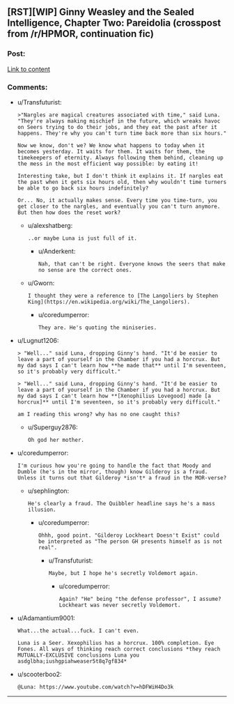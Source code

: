 ## [RST][WIP] Ginny Weasley and the Sealed Intelligence, Chapter Two: Pareidolia (crosspost from /r/HPMOR, continuation fic)

### Post:

[Link to content](https://www.fanfiction.net/s/11117811/2/Ginny-Weasley-and-the-Sealed-Intelligence)

### Comments:

- u/Transfuturist:
  ```
  >"Nargles are magical creatures associated with time," said Luna. "They're always making mischief in the future, which wreaks havoc on Seers trying to do their jobs, and they eat the past after it happens. They're why you can't turn time back more than six hours."

  Now we know, don't we? We know what happens to today when it becomes yesterday. It waits for them. It waits for them, the timekeepers of eternity. Always following them behind, cleaning up the mess in the most efficient way possible: by eating it!

  Interesting take, but I don't think it explains it. If nargles eat the past when it gets six hours old, then why wouldn't time turners be able to go back six hours indefinitely?

  Or... No, it actually makes sense. Every time you time-turn, you get closer to the nargles, and eventually you can't turn anymore. But then how does the reset work?
  ```

  - u/alexshatberg:
    ```
    ..or maybe Luna is just full of it.
    ```

    - u/Anderkent:
      ```
      Nah, that can't be right. Everyone knows the seers that make no sense are the correct ones.
      ```

  - u/Gworn:
    ```
    I thought they were a reference to [The Langoliers by Stephen King](https://en.wikipedia.org/wiki/The_Langoliers).
    ```

    - u/coredumperror:
      ```
      They are. He's quoting the miniseries.
      ```

- u/Lugnut1206:
  ```
  > "Well..." said Luna, dropping Ginny's hand. "It'd be easier to leave a part of yourself in the Chamber if you had a horcrux. But my dad says I can't learn how **he made that** until I'm seventeen, so it's probably very difficult."

  > "Well..." said Luna, dropping Ginny's hand. "It'd be easier to leave a part of yourself in the Chamber if you had a horcrux. But my dad says I can't learn how **[Xenophilius Lovegood] made [a horcrux]** until I'm seventeen, so it's probably very difficult."

  am I reading this wrong? why has no one caught this?
  ```

  - u/Superguy2876:
    ```
    Oh god her mother.
    ```

- u/coredumperror:
  ```
  I'm curious how you're going to handle the fact that Moody and Dumble (he's in the mirror, though) know Gilderoy is a fraud. Unless it turns out that Gilderoy *isn't* a fraud in the MOR-verse?
  ```

  - u/sephlington:
    ```
    He's clearly a fraud. The Quibbler headline says he's a mass illusion.
    ```

    - u/coredumperror:
      ```
      Ohhh, good point. "Gilderoy Lockheart Doesn't Exist" could be interpreted as "The person GH presents himself as is not real".
      ```

      - u/Transfuturist:
        ```
        Maybe, but I hope he's secretly Voldemort again.
        ```

        - u/coredumperror:
          ```
          Again? "He" being "the defense professor", I assume? Lockheart was never secretly Voldemort.
          ```

- u/Adamantium9001:
  ```
  What...the actual...fuck. I can't even.

  Luna is a Seer. Xexophilius has a horcrux. 100% completion. Eye Fones. All ways of thinking reach correct conclusions *they reach MUTUALLY-EXCLUSIVE conclusions Luna you asdglbha;iushgpiahweaser5t8q7gf834*
  ```

- u/scooterboo2:
  ```
  @Luna: https://www.youtube.com/watch?v=hDFWiH4Do3k
  ```

---

